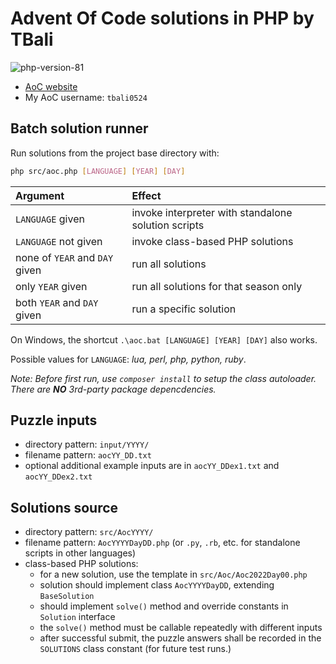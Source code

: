 # Advent Of Code solutions in PHP by TBali

![php-version-81](https://shields.io/badge/php->=8.1-blue)

* [AoC website](https://adventofcode.com/)
* My AoC username: `tbali0524`

## Batch solution runner

Run solutions from the project base directory with:

```sh
php src/aoc.php [LANGUAGE] [YEAR] [DAY]
```

| Argument                       | Effect                                              |
|:-------------------------------|:----------------------------------------------------|
| `LANGUAGE` given               | invoke interpreter with standalone solution scripts |
| `LANGUAGE` not given           | invoke class-based PHP solutions                    |
| none of `YEAR` and `DAY` given | run all solutions                                   |
| only `YEAR` given              | run all solutions for that season only              |
| both `YEAR` and `DAY` given    | run a specific solution                             |

On Windows, the shortcut `.\aoc.bat [LANGUAGE] [YEAR] [DAY]` also works.

Possible values for `LANGUAGE`: _lua, perl, php, python, ruby_.

_Note: Before first run, use `composer install` to setup the class autoloader. There are __NO__ 3rd-party package depencdencies._

## Puzzle inputs

* directory pattern: `input/YYYY/`
* filename pattern: `aocYY_DD.txt`
* optional additional example inputs are in `aocYY_DDex1.txt` and `aocYY_DDex2.txt`

## Solutions source

* directory pattern:  `src/AocYYYY/`
* filename pattern: `AocYYYYDayDD.php` (or `.py`, `.rb`, etc. for standalone scripts in other languages)
* class-based PHP solutions:
    * for a new solution, use the template in `src/Aoc/Aoc2022Day00.php`
    * solution should implement class `AocYYYYDayDD`, extending `BaseSolution`
    * should implement `solve()` method and override constants in `Solution` interface
    * the `solve()` method must be callable repeatedly with different inputs
    * after successful submit, the puzzle answers shall be recorded in the `SOLUTIONS` class constant (for future test runs.)
